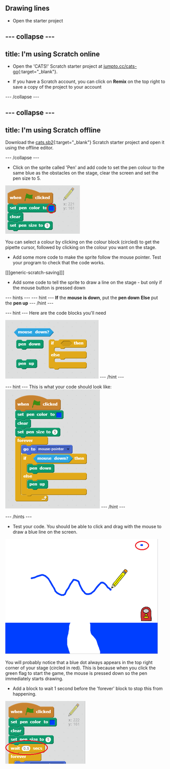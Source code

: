 ## Drawing lines

+ Open the starter project

--- collapse ---
---
title: I'm using Scratch online
---

+ Open the 'CATS!' Scratch starter project at [jumpto.cc/cats-go](http://jumpto.cc/cats-go){:target="_blank"}.

+ If you have a Scratch account, you can click on **Remix** on the top right to save a copy of the project to your account


--- /collapse ---

--- collapse ---
---
title: I'm using Scratch offline
---

Download the [cats.sb2](resources/cats.sb2){:target="_blank"} Scratch starter project and open it using the offline editor.

--- /collapse ---

+ Click on the sprite called 'Pen' and add code to set the pen colour to the same blue as the obstacles on the stage, clear the screen and set the pen size to 5.

![Set pen color](images/pen-color.png)

You can select a colour by clicking on the colour block (circled) to get the pipette cursor, followed by clicking on the colour you want on the stage.

+ Add some more code to make the sprite follow the mouse pointer. Test your program to check that the code works.

[[[generic-scratch-saving]]]

+ Add some code to tell the sprite to draw a line on the stage - but only if the mouse button is pressed down

--- hints ---
--- hint ---
**If** the **mouse is down**, put the **pen down**
**Else** put the **pen up**
--- /hint ---

--- hint ---
Here are the code blocks you'll need

![Drawing with the pen hint](images/draw-with-pen-hint.png)
--- /hint ---

--- hint ---
This is what your code should look like:
![Drawing with the pen solution](images/draw-with-pen-solution.png)
--- /hint ---

--- /hints ---

+ Test your code. You should be able to click and drag with the mouse to draw a blue line on the screen.

![Draw a line](images/draw-a-line.png)

You will probably notice that a blue dot always appears in the top right corner of your stage (circled in red). This is because when you click the green flag to start the game, the mouse is pressed down so the pen immediately starts drawing.

+ Add a block to wait 1 second before the 'forever' block to stop this from happening.

![Wait half a second](images/wait-half-second.png)
